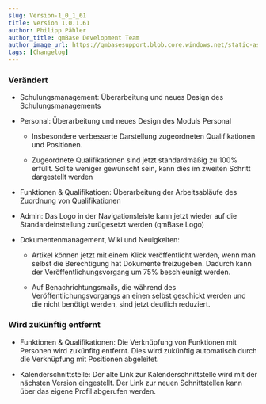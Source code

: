 ```yaml
---
slug: Version-1_0_1_61
title: Version 1.0.1.61
author: Philipp Pähler
author_title: qmBase Development Team
author_image_url: https://qmbasesupport.blob.core.windows.net/static-assets/img/persons/paehler_round.png
tags: [Changelog]
---
```

### Verändert

*   Schulungsmanagement: Überarbeitung und neues Design des Schulungsmanagements

*   Personal: Überarbeitung und neues Design des Moduls Personal

    *   Insbesondere verbesserte Darstellung zugeordneten Qualifikationen und Positionen.

    *   Zugeordnete Qualifikationen sind jetzt standardmäßig zu 100% erfüllt. Sollte weniger gewünscht sein, kann dies im zweiten Schritt dargestellt werden

*   Funktionen & Qualifikatioen: Überarbeitung der Arbeitsabläufe des Zuordnung von Qualifikationen

*   Admin: Das Logo in der Navigationsleiste kann jetzt wieder auf die Standardeinstellung zurügesetzt werden (qmBase Logo)

*   Dokumentenmanagement, Wiki und Neuigkeiten:

    *   Artikel können jetzt mit einem Klick veröffentlicht werden, wenn man selbst die Berechtigung hat Dokumente freizugeben. Dadurch kann der Veröffentlichungsvorgang um 75% beschleunigt werden.

    *   Auf Benachrichtungsmails, die während des Veröffentlichungsvorgangs an einen selbst geschickt werden und die nicht benötigt werden, sind jetzt deutlich reduziert.

### Wird zukünftig entfernt

*   Funktionen & Qualifikationen: Die Verknüpfung von Funktionen mit Personen wird zukünfitg entfernt. Dies wird zukünftig automatisch durch die Verknüpfung mit Positionen abgeleitet.

*   Kalenderschnittstelle: Der alte Link zur Kalenderschnittstelle wird mit der nächsten Version eingestellt. Der Link zur neuen Schnittstellen kann über das eigene Profil abgerufen werden.

###  